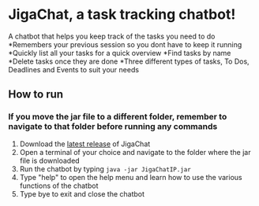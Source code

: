 # JigaChat, a task tracking chatbot!
A chatbot that helps you keep track of the tasks you need to do
    *Remembers your previous session so you dont have to keep it running
    *Quickly list all your tasks for a quick overview
    *Find tasks by name
    *Delete tasks once they are done
    *Three different types of tasks, To Dos, Deadlines and Events to suit your needs

## How to run
### If you move the jar file to a different folder, remember to navigate to that folder before running any commands
1. Download the [latest release](https://github.com/alalal47/ip/releases/tag/A-Release) of JigaChat
2. Open a terminal of your choice and navigate to the folder where the jar file is downloaded
3. Run the chatbot by typing `java -jar JigaChatIP.jar`
4. Type "help" to open the help menu and learn how to use the various functions of the chatbot
5. Type bye to exit and close the chatbot
